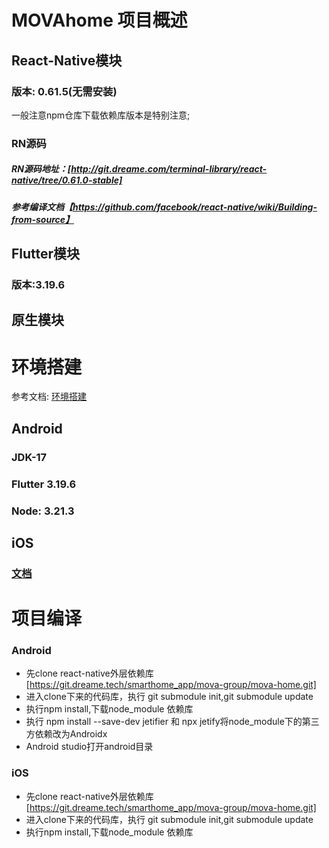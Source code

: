 # MOVAhome 项目概述

## React-Native模块

### 版本: 0.61.5(无需安装)
一般注意npm仓库下载依赖库版本是特别注意;

### RN源码

##### RN源码地址：[http://git.dreame.com/terminal-library/react-native/tree/0.61.0-stable]

##### 参考编译文档【https://github.com/facebook/react-native/wiki/Building-from-source】

## Flutter模块
### 版本:3.19.6

## 原生模块

# 环境搭建
参考文档: [环境搭建](https://dreametech.feishu.cn/docx/XMPldQxROouyf9xql2GcHoPknOb)

## Android

### JDK-17

### Flutter 3.19.6

### Node: 3.21.3

## iOS

### [文档](https://dreametech.feishu.cn/docx/XMPldQxROouyf9xql2GcHoPknOb)

# 项目编译

### Android
- 先clone react-native外层依赖库 [https://git.dreame.tech/smarthome_app/mova-group/mova-home.git]
- 进入clone下来的代码库，执行 git submodule init,git submodule update
- 执行npm install,下载node_module 依赖库
- 执行 npm install --save-dev jetifier 和 npx jetify将node_module下的第三方依赖改为Androidx
- Android studio打开android目录
### iOS
- 先clone react-native外层依赖库 [https://git.dreame.tech/smarthome_app/mova-group/mova-home.git]
- 进入clone下来的代码库，执行 git submodule init,git submodule update
- 执行npm install,下载node_module 依赖库